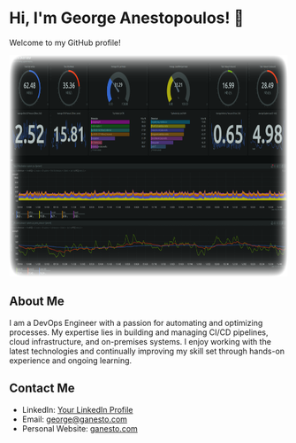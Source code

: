 # Hi, I'm George Anestopoulos! 👋

Welcome to my GitHub profile!

<p align="center">
  <img src="./assets/netdata2.png" alt="Netdata" style="width: 800px; height: 400px;">
</p>

## About Me

I am a DevOps Engineer with a passion for automating and optimizing processes. My expertise lies in building and managing CI/CD pipelines, cloud infrastructure, and on-premises systems. I enjoy working with the latest technologies and continually improving my skill set through hands-on experience and ongoing learning.


## Contact Me

- LinkedIn: [Your LinkedIn Profile](https://www.linkedin.com/in/aganet)
- Email: [george@ganesto.com](mailto:github@ganesto.com)
- Personal Website: [ganesto.com](https://ganesto.com)

<!--
**aganet/aganet** is a ✨ _special_ ✨ repository because its `README.md` (this file) appears on your GitHub profile.

Here are some ideas to get you started:

- 🔭 I’m currently working on ...
- 🌱 I’m currently learning ...
- 👯 I’m looking to collaborate on ...
- 🤔 I’m looking for help with ...
- 💬 Ask me about ...
- 📫 How to reach me: ...
- 😄 Pronouns: ...
- ⚡ Fun fact: ...
-->



